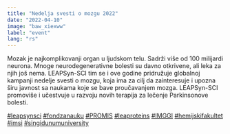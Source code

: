 ```yaml
---
title: "Nedelja svesti o mozgu 2022"
date: "2022-04-10"
image: "baw_xiexww"
label: "event"
lang: "rs"
---
```


Mozak je najkomplikovanji organ u ljudskom telu. Sadrži više od 100 milijardi neurona. Mnoge neurodegenerativne bolesti su davno otkrivene, ali leka za njih još nema. LEAPSyn-SCI tim se i ove godine pridružuje globalnoj kampanji nedelje svesti o mozgu, koja ima za cilj da zainteresuje i upozna širu javnost sa naukama koje se bave proučavanjem mozga. LEAPSyn-SCI promoviše i učestvuje u razvoju novih terapija za lečenje Parkinsonove bolesti.

<a href=''>#leapsynsci</a> <a href=''>#fondzanauku</a> <a href=''>#PROMIS</a> <a href=''>#leaproteins</a> <a href=''>#IMGGI</a> <a href=''>#hemijskifakultet</a> <a href=''>#imsi</a> <a href=''>#singidunumuniversity</a>
